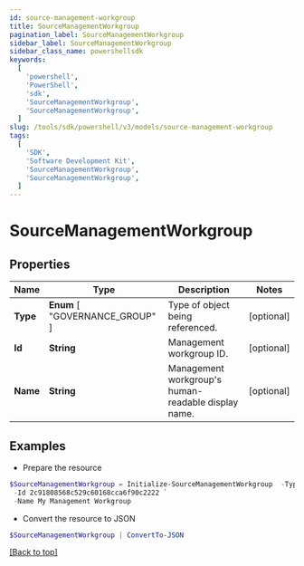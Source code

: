 ```yaml
---
id: source-management-workgroup
title: SourceManagementWorkgroup
pagination_label: SourceManagementWorkgroup
sidebar_label: SourceManagementWorkgroup
sidebar_class_name: powershellsdk
keywords:
  [
    'powershell',
    'PowerShell',
    'sdk',
    'SourceManagementWorkgroup',
    'SourceManagementWorkgroup',
  ]
slug: /tools/sdk/powershell/v3/models/source-management-workgroup
tags:
  [
    'SDK',
    'Software Development Kit',
    'SourceManagementWorkgroup',
    'SourceManagementWorkgroup',
  ]
---
```


# SourceManagementWorkgroup

## Properties

| Name | Type | Description | Notes |
| --- | --- | --- | --- |
| **Type** | **Enum** [ "GOVERNANCE_GROUP" ] | Type of object being referenced. | [optional] |
| **Id** | **String** | Management workgroup ID. | [optional] |
| **Name** | **String** | Management workgroup's human-readable display name. | [optional] |

## Examples

- Prepare the resource

```powershell
$SourceManagementWorkgroup = Initialize-SourceManagementWorkgroup  -Type GOVERNANCE_GROUP `
 -Id 2c91808568c529c60168cca6f90c2222 `
 -Name My Management Workgroup
```

- Convert the resource to JSON

```powershell
$SourceManagementWorkgroup | ConvertTo-JSON
```

[[Back to top]](#)

